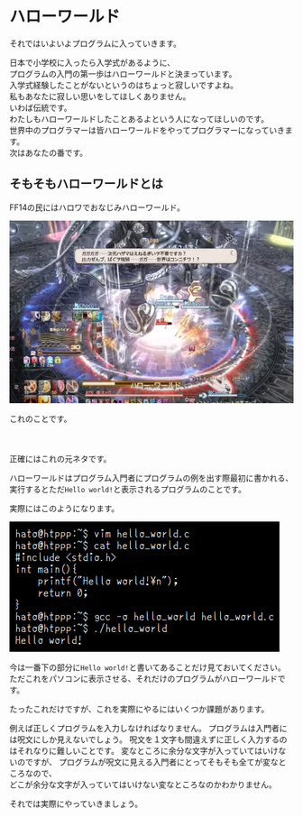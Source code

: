 # ハローワールド

それではいよいよプログラムに入っていきます。

日本で小学校に入ったら入学式があるように、  
プログラムの入門の第一歩はハローワールドと決まっています。  
入学式経験したことがないというのはちょっと寂しいですよね。  
私もあなたに寂しい思いをしてほしくありません。  
いわば伝統です。  
わたしもハローワールドしたことあるよという人になってほしいのです。  
世界中のプログラマーは皆ハローワールドをやってプログラマーになっていきます。  
次はあなたの番です。

## そもそもハローワールドとは

FF14の民にはハロワでおなじみハローワールド。

![](./2.ff.png)

これのことです。  
&nbsp;  
&nbsp;  
&nbsp;  
正確にはこれの元ネタです。

ハローワールドはプログラム入門者にプログラムの例を出す際最初に書かれる、  
実行するとただ`Hello world!`と表示されるプログラムのことです。  

実際にはこのようになります。

![](./2.hello_world.png)

今は一番下の部分に`Hello world!`と書いてあることだけ見ておいてください。  
ただこれをパソコンに表示させる、それだけのプログラムがハローワールドです。

たったこれだけですが、これを実際にやるにはいくつか課題があります。

例えば正しくプログラムを入力しなければなりません。
プログラムは入門者には呪文にしか見えないでしょう。
呪文を１文字も間違えずに正しく入力するのはそれなりに難しいことです。
変なところに余分な文字が入っていてはいけないのですが、
プログラムが呪文に見える入門者にとってそもそも全てが変なところなので、  
どこが余分な文字が入っていてはいけない変なところなのかわかりません。

それでは実際にやっていきましょう。

